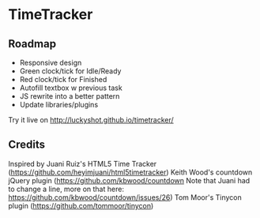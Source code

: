 TimeTracker
================

Roadmap
----------------

- Responsive design
- Green clock/tick for Idle/Ready
- Red clock/tick for Finished
- Autofill textbox w previous task
- JS rewrite into a better pattern
- Update libraries/plugins

Try it live on http://luckyshot.github.io/timetracker/


Credits
----------------

Inspired by Juani Ruiz's HTML5 Time Tracker (https://github.com/heyimjuani/html5timetracker)
Keith Wood's countdown jQuery plugin (https://github.com/kbwood/countdown Note that Juani had to change a line, more on that here: https://github.com/kbwood/countdown/issues/26)
Tom Moor's Tinycon plugin (https://github.com/tommoor/tinycon)
